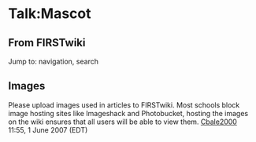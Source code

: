 # Talk:Mascot

## From FIRSTwiki

Jump to: navigation, search

## Images

Please upload images used in articles to FIRSTwiki. Most schools block image hosting sites like Imageshack and Photobucket, hosting the images on the wiki ensures that all users will be able to view them. [Cbale2000](User:Cbale2000 "User:Cbale2000") 11:55, 1 June 2007 (EDT)
